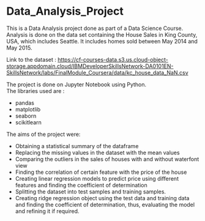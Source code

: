 # Data_Analysis_Project
This is a Data Analysis project done as part of a Data Science Course.
Analysis is done on the data set containing the House Sales in King County, USA, which includes Seattle. It includes homes sold between May 2014 and May 2015. 

Link to the dataset : https://cf-courses-data.s3.us.cloud-object-storage.appdomain.cloud/IBMDeveloperSkillsNetwork-DA0101EN-SkillsNetwork/labs/FinalModule_Coursera/data/kc_house_data_NaN.csv  

The project is done on Jupyter Notebook using Python.  
The libraries used are :  
* pandas
* matplotlib
* seaborn
* scikitlearn  

The aims of the project were:
* Obtaining a statistical summary of the dataframe
* Replacing the missing values in the dataset with the mean values
* Comparing the outliers in the sales of houses with and without waterfont view
* Finding the correlation of certain feature with the price of the house
* Creating linear regression models to predict price using different features and finding the coefficient of determination
* Splitting the dataset into test samples and training samples.
* Creating ridge regression object using the test data and training data and finding the coefficient of determination, thus, evaluating the model and refining it if required.
